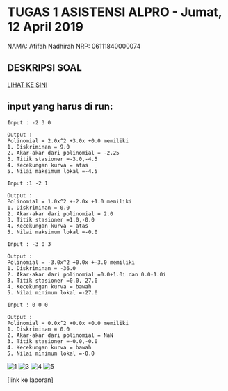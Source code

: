 # TUGAS 1 ASISTENSI ALPRO - Jumat, 12 April 2019
NAMA: Afifah Nadhirah
NRP: 06111840000074

## DESKRIPSI SOAL
[LIHAT KE SINI](https://github.com/asistensi-matematika/tugas1/blob/master/readme.ipynb)


## input yang harus di run:
~~~~
Input : -2 3 0

Output :
Polinomial = 2.0x^2 +3.0x +0.0 memiliki
1. Diskriminan = 9.0
2. Akar-akar dari polinomial = -2.25
3. Titik stasioner =-3.0,-4.5
4. Kecekungan kurva = atas
5. Nilai maksimum lokal =-4.5
~~~~
~~~~
Input :1 -2 1

Output :
Polinomial = 1.0x^2 +-2.0x +1.0 memiliki
1. Diskriminan = 0.0
2. Akar-akar dari polinomial = 2.0
3. Titik stasioner =1.0,-0.0
4. Kecekungan kurva = atas
5. Nilai maksimum lokal =-0.0
~~~~
~~~~
Input : -3 0 3

Output :
Polinomial = -3.0x^2 +0.0x +-3.0 memiliki
1. Diskriminan = -36.0
2. Akar-akar dari polinomial =0.0+1.0i dan 0.0-1.0i
3. Titik stasioner =0.0,-27.0
4. Kecekungan kurva = bawah
5. Nilai minimum lokal =-27.0
~~~~
~~~~
Input : 0 0 0

Output :
Polinomial = 0.0x^2 +0.0x +0.0 memiliki
1. Diskriminan = 0.0
2. Akar-akar dari polinomial = NaN
3. Titik stasioner =-0.0,-0.0
4. Kecekungan kurva = bawah
5. Nilai minimum lokal =-0.0

~~~~
![1](https://user-images.githubusercontent.com/49546153/56495242-5cfd3380-651f-11e9-8099-334cf664649c.PNG)
![3](https://user-images.githubusercontent.com/49546153/56496545-11995400-6524-11e9-9966-e3ec24765729.PNG)
![4](https://user-images.githubusercontent.com/49546153/56496558-20800680-6524-11e9-8357-4dcc9d6913fe.PNG)
![5](https://user-images.githubusercontent.com/49546153/56496562-2249ca00-6524-11e9-8a8d-17b611db19cd.PNG)



[link ke laporan]

